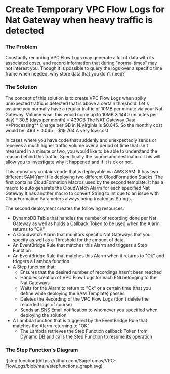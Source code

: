 <h1> Create Temporary VPC Flow Logs for Nat Gateway when heavy traffic is detected</h1>

<h3>The Problem</h3>
Constantly recording VPC Flow Logs may generate a lot of data with its associated costs, and record information that during "normal times" may not interest you.
Though it is possible to query the logs over a specific time frame when needed, why store data that you don't need?

<h3>The Solution</h3>
The concept of this solution is to create VPC Flow Logs when spiky unexpected traffic is detected that is above a certain threshold.
Let's assume you normally have a regular traffic of 10MB per minute via your Nat Gateway.
Volume wise, this would come up to 10MB X 1440 (minutes per day) * 30.5 (days per month)  = 439GB
The NAT Gateway Data **Processing** Charge per GB in N.Virginia is $0.045.
So the monthly cost would be: 493 * 0.045 = $19.764
A very low cost.

In cases where you have code that suddenly and unexpectedly sends or receives a much higher traffic volume over a period of time that isn't measured in a minute or two, you would like to be able to understand the reason behind this traffic.
Specifically the source and destination.
This will allow you to investigate why it happened and if it is ok or not.

This repository contains code that is deployable via AWS SAM.
It has two different SAM Yaml file deploying two different CloudFormation Stacks.
The first contains CloudFormation Macros used by the second template.
It has a macro to auto generate the CloudWatch Alarm for each specified Nat Gateway
It has another macro to convert String to Int due to an issue with CloudFormation Parameters always being treated as Strings.

The second deployment creates the following resources:
- DynamoDB Table that handles the number of recording done per Nat Gateway as well as holds a Callback Token to be used when the Alarm returns to "OK"
- A Cloudwatch Alarm that monitors specific Nat Gateways that you specify as well as a Threshold for the amount of data.
- An EventBridge Rule that matches this Alarm and triggers a Step Function
- An EventBridge Rule that matches this Alarm when it returns to "Ok" and triggers a Lambda function
- A Step function that:
  - Ensures that the desired number of recordings hasn't been reached
  - Handles creation of VPC Flow Logs for each ENI belonging to the Nat Gateways
  - Waits for the Alarm to return to "Ok" or a certain time (that you define while deploying the SAM Template) passes
  - Deletes the Recording of the VPC Flow Logs (don't delete the recorded logs of course)
  - Sends an SNS Email notification to whomever you specified when deploying the solution
- A Lambda function that is triggered by the EventBridge Rule that matches the Alarm returning to "OK"
  - The Lambda retrieves the Step Function callback Token from Dynamo DB and calls the Step Function to resume its operation

<h3>The Step Function's Diagram</h3>
![step function](https://github.com/SageTomas/VPC-FlowLogs/blob/main/stepfunctions_graph.svg)
